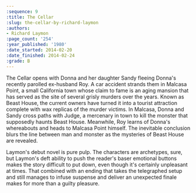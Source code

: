 ```yaml
---
:sequence: 9
:title: The Cellar
:slug: the-cellar-by-richard-laymon
:authors:
- Richard Laymon
:page_count: '254'
:year_published: '1980'
:date_started: 2014-02-20
:date_finished: 2014-02-24
:grade: B
---
```

The Cellar opens with Donna and her daughter Sandy fleeing Donna's recently parolled ex-husband Roy. A car accident strands them in Malcasa Point, a small California town whose claim to fame is an aging mansion that has served as the site of several grisly murders over the years. Known as Beast House, the current owners have turned it into a tourist attraction complete with wax replicas of the murder victims. In Malcasa, Donna and Sandy cross paths with Judge, a mercenary in town to kill the monster that supposedly haunts Beast House. Meanwhile, Roy learns of Donna's whereabouts and heads to Malcasa Point himself. The inevitable conclusion blurs the line between man and monster as the mysteries of Beast House are revealed.

Laymon's debut novel is pure pulp. The characters are archetypes, sure, but Laymon's deft ability to push the reader's baser emotional buttons makes the story difficult to put down, even though it's certainly unpleasant at times. That combined with an ending that takes the telegraphed setup and still manages to infuse suspense and deliver an unexpected finale makes for more than a guilty pleasure.